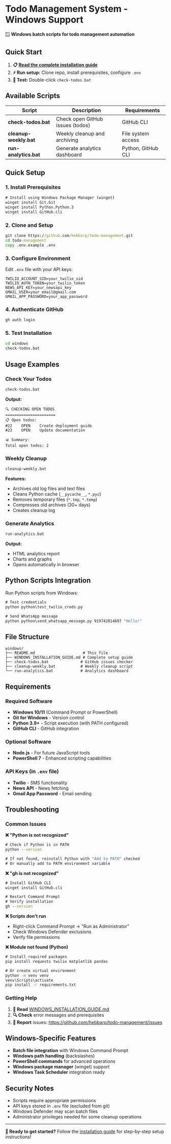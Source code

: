 # Todo Management System - Windows Support

🪟 **Windows batch scripts for todo management automation**

## Quick Start

1. **📋 [Read the complete installation guide](WINDOWS_INSTALLATION_GUIDE.md)**
2. **⚡ Run setup:** Clone repo, install prerequisites, configure `.env`
3. **🚀 Test:** Double-click `check-todos.bat`

## Available Scripts

| Script | Description | Requirements |
|--------|-------------|--------------|
| **check-todos.bat** | Check open GitHub issues (todos) | GitHub CLI |
| **cleanup-weekly.bat** | Weekly cleanup and archiving | File system access |
| **run-analytics.bat** | Generate analytics dashboard | Python, GitHub CLI |

## Quick Setup

### 1. Install Prerequisites
```cmd
# Install using Windows Package Manager (winget)
winget install Git.Git
winget install Python.Python.3
winget install GitHub.cli
```

### 2. Clone and Setup
```cmd
git clone https://github.com/hebbarp/todo-management.git
cd todo-management
copy .env.example .env
```

### 3. Configure Environment
Edit `.env` file with your API keys:
```env
TWILIO_ACCOUNT_SID=your_twilio_sid
TWILIO_AUTH_TOKEN=your_twilio_token
NEWS_API_KEY=your_newsapi_key
GMAIL_USER=your_email@gmail.com
GMAIL_APP_PASSWORD=your_app_password
```

### 4. Authenticate GitHub
```cmd
gh auth login
```

### 5. Test Installation
```cmd
cd windows
check-todos.bat
```

## Usage Examples

### Check Your Todos
```cmd
check-todos.bat
```
**Output:**
```
🔍 CHECKING OPEN TODOS
======================
📋 Open todos:
#22    OPEN    Create deployment guide    
#23    OPEN    Update documentation      

📊 Summary:
Total open todos: 2
```

### Weekly Cleanup
```cmd
cleanup-weekly.bat
```
**Features:**
- Archives old log files and text files
- Cleans Python cache (`__pycache__`, `*.pyc`)
- Removes temporary files (`*.tmp`, `*.temp`)
- Compresses old archives (30+ days)
- Creates cleanup log

### Generate Analytics
```cmd
run-analytics.bat
```
**Output:**
- HTML analytics report
- Charts and graphs
- Opens automatically in browser

## Python Scripts Integration

Run Python scripts from Windows:

```cmd
# Test credentials
python python\test_twilio_creds.py

# Send WhatsApp message  
python python\send_whatsapp_message.py 919742814697 "Hello!"
```

## File Structure

```
windows/
├── README.md                     # This file
├── WINDOWS_INSTALLATION_GUIDE.md # Complete setup guide
├── check-todos.bat              # GitHub issues checker
├── cleanup-weekly.bat           # Weekly cleanup script
└── run-analytics.bat            # Analytics dashboard
```

## Requirements

### Required Software
- **Windows 10/11** (Command Prompt or PowerShell)
- **Git for Windows** - Version control
- **Python 3.9+** - Script execution (with PATH configured)
- **GitHub CLI** - GitHub integration

### Optional Software  
- **Node.js** - For future JavaScript tools
- **PowerShell 7** - Enhanced scripting capabilities

### API Keys (in `.env` file)
- **Twilio** - SMS functionality
- **News API** - News fetching
- **Gmail App Password** - Email sending

## Troubleshooting

### Common Issues

**❌ "Python is not recognized"**
```cmd
# Check if Python is in PATH
python --version

# If not found, reinstall Python with "Add to PATH" checked
# Or manually add to PATH environment variable
```

**❌ "gh is not recognized"**
```cmd
# Install GitHub CLI
winget install GitHub.cli

# Restart Command Prompt
# Verify installation
gh --version
```

**❌ Scripts don't run**
- Right-click Command Prompt → "Run as Administrator"
- Check Windows Defender exclusions
- Verify file permissions

**❌ Module not found (Python)**
```cmd
# Install required packages
pip install requests twilio matplotlib pandas

# Or create virtual environment
python -m venv venv
venv\Scripts\activate
pip install -r requirements.txt
```

### Getting Help

1. **📖 Read** [WINDOWS_INSTALLATION_GUIDE.md](WINDOWS_INSTALLATION_GUIDE.md)
2. **🔍 Check** error messages and prerequisites
3. **🐛 Report** issues: https://github.com/hebbarp/todo-management/issues

## Windows-Specific Features

- **Batch file integration** with Windows Command Prompt
- **Windows path handling** (backslashes)
- **PowerShell commands** for advanced operations
- **Windows package manager** (winget) support
- **Windows Task Scheduler** integration ready

## Security Notes

- Scripts require appropriate permissions
- API keys stored in `.env` file (excluded from git)
- Windows Defender may scan batch files
- Administrator privileges needed for some cleanup operations

---

**🚀 Ready to get started?** Follow the [installation guide](WINDOWS_INSTALLATION_GUIDE.md) for step-by-step setup instructions!